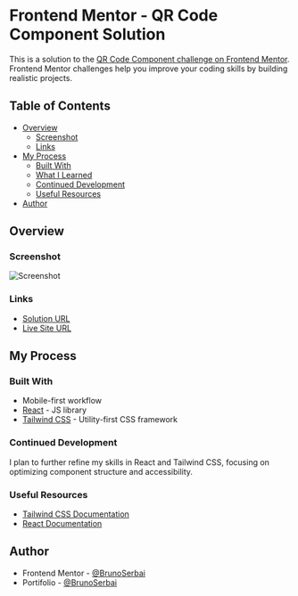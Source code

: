 # Frontend Mentor - QR Code Component Solution

This is a solution to the [QR Code Component challenge on Frontend Mentor](https://www.frontendmentor.io/challenges/qr-code-component-iux_sIO_H). Frontend Mentor challenges help you improve your coding skills by building realistic projects.

## Table of Contents

- [Overview](#overview)
  - [Screenshot](#screenshot)
  - [Links](#links)
- [My Process](#my-process)
  - [Built With](#built-with)
  - [What I Learned](#what-i-learned)
  - [Continued Development](#continued-development)
  - [Useful Resources](#useful-resources)
- [Author](#author)

## Overview

### Screenshot

![Screenshot](./screenshot.png)

### Links

- [Solution URL](https://your-solution-url.com)
- [Live Site URL](https://your-live-site-url.com)

## My Process

### Built With

- Mobile-first workflow
- [React](https://reactjs.org/) - JS library
- [Tailwind CSS](https://tailwindcss.com/) - Utility-first CSS framework

### Continued Development

I plan to further refine my skills in React and Tailwind CSS, focusing on optimizing component structure and accessibility.

### Useful Resources

- [Tailwind CSS Documentation](https://tailwindcss.com/docs)
- [React Documentation](https://reactjs.org/docs/getting-started.html)

## Author

- Frontend Mentor - [@BrunoSerbai](https://www.frontendmentor.io/profile/BrunoSerbai)
- Portifolio - [@BrunoSerbai](https://www.brunoserbai.org)
